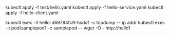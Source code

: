 kubectl apply -f test/hello.yaml
kubectl apply -f hello-service.yaml
kubectl apply -f hello-client.yaml

kubectl exec -it hello-d69784fc9-hsddf -c tcpdump -- ip addr
kubectl exec -it pod/samplepod1 -c samplepod -- wget -O - http://hello1
